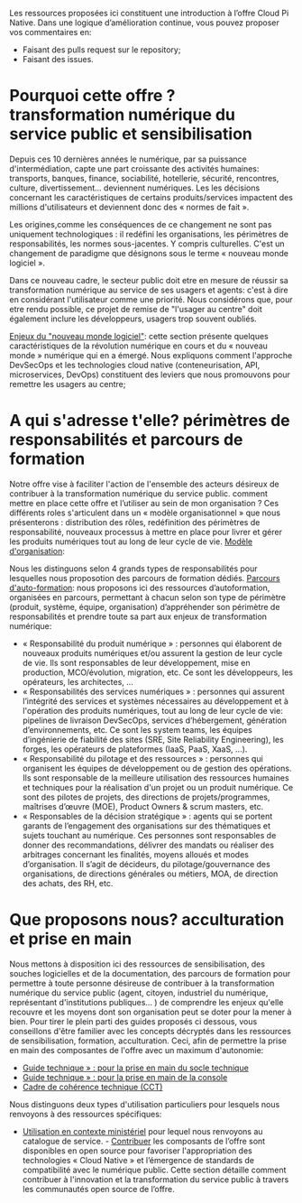 Les ressources proposées ici constituent une introduction à l’offre Cloud Pi Native. Dans une logique d’amélioration continue, vous pouvez proposer vos commentaires en:
- Faisant des pulls request sur le repository;
- Faisant des issues.

# Pourquoi cette offre ? transformation numérique du service public et sensibilisation
Depuis ces 10 dernières années le numérique, par sa puissance d'intermédiation, capte une part croissante des activités humaines: transports, banques, finance, sociabilité, hotellerie, sécurité, rencontres, culture, divertissement... deviennent numériques. Les les décisions concernant les caractéristiques de certains produits/services impactent des millions d'utilisateurs et deviennent donc des « normes de fait ».

Les origines,comme les conséquences de ce changement ne sont pas uniquement technologiques : il redéfini les organisations, les périmètres de responsabilités, les normes sous-jacentes. Y compris culturelles. C'est un changement de paradigme que désignons sous le terme « nouveau monde logiciel ». 

Dans ce nouveau cadre, le secteur public doit etre en mesure de réussir sa transformation numérique au service de ses usagers et agents: c'est à dire en considérant l'utilisateur comme une priorité. Nous considérons que, pour etre rendu possible, ce projet de remise de "l'usager au centre" doit également inclure les développeurs, usagers trop souvent oubliés.

[Enjeux du "nouveau monde logiciel"](https://github.com/Yoarmi/dso-formation/blob/patch-1/1-enjeux_nouveau_monde): cette section présente quelques caractéristiques de la révolution numérique en cours et du « nouveau monde » numérique qui en a émergé. Nous expliquons comment l'approche DevSecOps et les technologies cloud native (conteneurisation, API, microservices, DevOps) constituent des leviers que nous promouvons pour remettre les usagers au centre;


# A qui s'adresse t'elle? périmètres de responsabilités et parcours de formation
Notre offre vise à faciliter l'action de l'ensemble des acteurs désireux de contribuer à la transformation numérique du service public. comment mettre en place cette offre et l’utiliser au sein de mon organisation ? Ces différents roles s'articulent dans un « modèle organisationnel » que nous présenterons : distribution des rôles, redéfinition des périmètres de responsabilité, nouveaux processus à mettre en place pour livrer et gérer les produits numériques tout au long de leur cycle de vie. [Modèle d'organisation](https://github.com/Yoarmi/dso-formation/blob/patch-1/3-modele_organisation): 

Nous les distinguons selon 4 grands types de responsabilités pour lesquelles nous proposotion des parcours de formation dédiés. [Parcours d'auto-formation](https://github.com/Yoarmi/dso-formation/blob/patch-1/2-parcours_autoformation): nous proposons ici des ressources d’autoformation, organisées en parcours, permettant à chacun selon son type de périmètre (produit, système, équipe, organisation) d’appréhender son périmètre de responsabilités et prendre toute sa part aux enjeux de transformation numérique:
- « Responsabilité du produit numérique » : personnes qui élaborent de nouveaux produits numériques et/ou assurent la gestion de leur cycle de vie. Ils sont responsables de leur développement, mise en production, MCO/évolution, migration, etc. Ce sont les développeurs, les opérateurs, les architectes, … 
- « Responsabilités des services numériques » : personnes qui assurent l’intégrité des services et systèmes nécessaires au développement et à l'opération des produits numériques, tout au long de leur cycle de vie: pipelines de livraison DevSecOps, services d’hébergement, génération d’environnements, etc. Ce sont les system teams, les équipes d’ingénierie de fiabilité des sites (SRE, Site Reliability Engineering), les forges, les opérateurs de plateformes (IaaS, PaaS, XaaS, ...).
- « Responsabilité du pilotage et des ressources » : personnes qui organisent les équipes de développement ou de gestion des opérations. Ils sont responsable de la meilleure utilisation des ressources humaines et techniques pour la réalisation d'un projet ou un produit numérique. Ce sont des pilotes de projets, des directions de projets/programmes, maîtrises d’œuvre (MOE), Product Owners & scrum masters, etc.
- « Responsables de la décision stratégique » : agents qui se portent garants de l’engagement des organisations sur des thématiques et sujets touchant au numérique. Ces personnes sont responsables de donner des recommandations, délivrer des mandats ou réaliser des arbitrages concernant les finalités, moyens alloués et modes d’organisation. Il s’agit de décideurs, du pilotage/gouvernance des organisations, de directions générales ou métiers, MOA, de direction des achats, des RH, etc.
 
# Que proposons nous? acculturation et prise en main
Nous mettons à disposition ici des ressources de sensibilisation, des souches logicielles et de la documentation, des parcours de formation pour permettre à toute personne désireuse de contribuer à la transformation numérique du service public (agent, citoyen, industriel du numérique, représentant d'institutions publiques... ) de comprendre les enjeux qu'elle recouvre et les moyens dont son organisation peut se doter pour la mener à bien. Pour tirer le plein parti des guides proposés ci dessous, vous conseillons d'être familier avec les concepts décryptés dans les ressources de sensibilisation, formation, acculturation. Ceci, afin de permettre la prise en main des composantes de l'offre avec un maximum d'autonomie: 
- [Guide technique » : pour la prise en main du socle technique](https://github.com/dnum-mi/dso-socle) 
- [Guide technique » : pour la prise en main de la console](https://github.com/dnum-mi/dso-console)  
- [Cadre de cohérence technique (CCT)](https://github.com/dnum-mi/CCT-Cloud-Native)

Nous distinguons deux types d'utilisation particuliers pour lesquels nous renvoyons à des ressources spécifiques:
- [Utilisation en contexte ministériel](https://pi.minint.fr/home-dnum/cloud-%cf%80/qui-sommes-nous/cloud-native/) pour lequel nous renvoyons au catalogue de service.
- [Contribuer](https://github.com/Yoarmi/dso-formation/blob/patch-1/4-contribuer) les composants de l’offre sont disponibles en open source pour favoriser l'appropriation des technologies « Cloud Native » et l’émergence de standards de compatibilité avec le numérique public. Cette section détaille comment contribuer à l'innovation et la transformation du service public à travers les communautés open source de l’offre.

 
